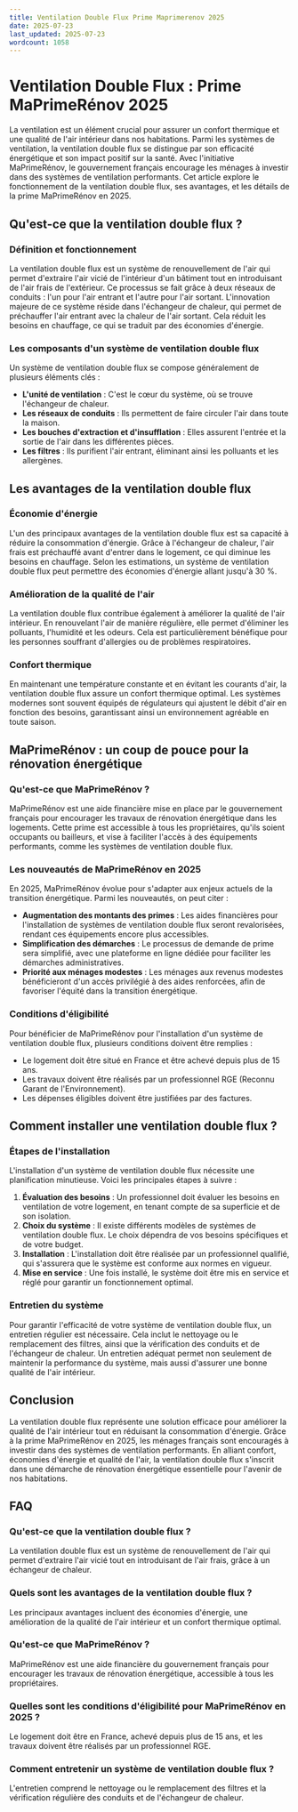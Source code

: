 ```yaml
---
title: Ventilation Double Flux Prime Maprimerenov 2025
date: 2025-07-23
last_updated: 2025-07-23
wordcount: 1058
---
```


# Ventilation Double Flux : Prime MaPrimeRénov 2025

La ventilation est un élément crucial pour assurer un confort thermique et une qualité de l'air intérieur dans nos habitations. Parmi les systèmes de ventilation, la ventilation double flux se distingue par son efficacité énergétique et son impact positif sur la santé. Avec l'initiative MaPrimeRénov, le gouvernement français encourage les ménages à investir dans des systèmes de ventilation performants. Cet article explore le fonctionnement de la ventilation double flux, ses avantages, et les détails de la prime MaPrimeRénov en 2025.

## Qu'est-ce que la ventilation double flux ?

### Définition et fonctionnement

La ventilation double flux est un système de renouvellement de l'air qui permet d'extraire l'air vicié de l'intérieur d'un bâtiment tout en introduisant de l'air frais de l'extérieur. Ce processus se fait grâce à deux réseaux de conduits : l'un pour l'air entrant et l'autre pour l'air sortant. L'innovation majeure de ce système réside dans l'échangeur de chaleur, qui permet de préchauffer l'air entrant avec la chaleur de l'air sortant. Cela réduit les besoins en chauffage, ce qui se traduit par des économies d'énergie.

### Les composants d'un système de ventilation double flux

Un système de ventilation double flux se compose généralement de plusieurs éléments clés :
- **L'unité de ventilation** : C'est le cœur du système, où se trouve l'échangeur de chaleur.
- **Les réseaux de conduits** : Ils permettent de faire circuler l'air dans toute la maison.
- **Les bouches d'extraction et d'insufflation** : Elles assurent l'entrée et la sortie de l'air dans les différentes pièces.
- **Les filtres** : Ils purifient l'air entrant, éliminant ainsi les polluants et les allergènes.

## Les avantages de la ventilation double flux

### Économie d'énergie

L'un des principaux avantages de la ventilation double flux est sa capacité à réduire la consommation d'énergie. Grâce à l'échangeur de chaleur, l'air frais est préchauffé avant d'entrer dans le logement, ce qui diminue les besoins en chauffage. Selon les estimations, un système de ventilation double flux peut permettre des économies d'énergie allant jusqu'à 30 %.

### Amélioration de la qualité de l'air

La ventilation double flux contribue également à améliorer la qualité de l'air intérieur. En renouvelant l'air de manière régulière, elle permet d'éliminer les polluants, l'humidité et les odeurs. Cela est particulièrement bénéfique pour les personnes souffrant d'allergies ou de problèmes respiratoires.

### Confort thermique

En maintenant une température constante et en évitant les courants d'air, la ventilation double flux assure un confort thermique optimal. Les systèmes modernes sont souvent équipés de régulateurs qui ajustent le débit d'air en fonction des besoins, garantissant ainsi un environnement agréable en toute saison.

## MaPrimeRénov : un coup de pouce pour la rénovation énergétique

### Qu'est-ce que MaPrimeRénov ?

MaPrimeRénov est une aide financière mise en place par le gouvernement français pour encourager les travaux de rénovation énergétique dans les logements. Cette prime est accessible à tous les propriétaires, qu'ils soient occupants ou bailleurs, et vise à faciliter l'accès à des équipements performants, comme les systèmes de ventilation double flux.

### Les nouveautés de MaPrimeRénov en 2025

En 2025, MaPrimeRénov évolue pour s'adapter aux enjeux actuels de la transition énergétique. Parmi les nouveautés, on peut citer :
- **Augmentation des montants des primes** : Les aides financières pour l'installation de systèmes de ventilation double flux seront revalorisées, rendant ces équipements encore plus accessibles.
- **Simplification des démarches** : Le processus de demande de prime sera simplifié, avec une plateforme en ligne dédiée pour faciliter les démarches administratives.
- **Priorité aux ménages modestes** : Les ménages aux revenus modestes bénéficieront d'un accès privilégié à des aides renforcées, afin de favoriser l'équité dans la transition énergétique.

### Conditions d'éligibilité

Pour bénéficier de MaPrimeRénov pour l'installation d'un système de ventilation double flux, plusieurs conditions doivent être remplies :
- Le logement doit être situé en France et être achevé depuis plus de 15 ans.
- Les travaux doivent être réalisés par un professionnel RGE (Reconnu Garant de l'Environnement).
- Les dépenses éligibles doivent être justifiées par des factures.

## Comment installer une ventilation double flux ?

### Étapes de l'installation

L'installation d'un système de ventilation double flux nécessite une planification minutieuse. Voici les principales étapes à suivre :
1. **Évaluation des besoins** : Un professionnel doit évaluer les besoins en ventilation de votre logement, en tenant compte de sa superficie et de son isolation.
2. **Choix du système** : Il existe différents modèles de systèmes de ventilation double flux. Le choix dépendra de vos besoins spécifiques et de votre budget.
3. **Installation** : L'installation doit être réalisée par un professionnel qualifié, qui s'assurera que le système est conforme aux normes en vigueur.
4. **Mise en service** : Une fois installé, le système doit être mis en service et réglé pour garantir un fonctionnement optimal.

### Entretien du système

Pour garantir l'efficacité de votre système de ventilation double flux, un entretien régulier est nécessaire. Cela inclut le nettoyage ou le remplacement des filtres, ainsi que la vérification des conduits et de l'échangeur de chaleur. Un entretien adéquat permet non seulement de maintenir la performance du système, mais aussi d'assurer une bonne qualité de l'air intérieur.

## Conclusion

La ventilation double flux représente une solution efficace pour améliorer la qualité de l'air intérieur tout en réduisant la consommation d'énergie. Grâce à la prime MaPrimeRénov en 2025, les ménages français sont encouragés à investir dans des systèmes de ventilation performants. En alliant confort, économies d'énergie et qualité de l'air, la ventilation double flux s'inscrit dans une démarche de rénovation énergétique essentielle pour l'avenir de nos habitations.

## FAQ

### Qu'est-ce que la ventilation double flux ?

La ventilation double flux est un système de renouvellement de l'air qui permet d'extraire l'air vicié tout en introduisant de l'air frais, grâce à un échangeur de chaleur.

### Quels sont les avantages de la ventilation double flux ?

Les principaux avantages incluent des économies d'énergie, une amélioration de la qualité de l'air intérieur et un confort thermique optimal.

### Qu'est-ce que MaPrimeRénov ?

MaPrimeRénov est une aide financière du gouvernement français pour encourager les travaux de rénovation énergétique, accessible à tous les propriétaires.

### Quelles sont les conditions d'éligibilité pour MaPrimeRénov en 2025 ?

Le logement doit être en France, achevé depuis plus de 15 ans, et les travaux doivent être réalisés par un professionnel RGE.

### Comment entretenir un système de ventilation double flux ?

L'entretien comprend le nettoyage ou le remplacement des filtres et la vérification régulière des conduits et de l'échangeur de chaleur.